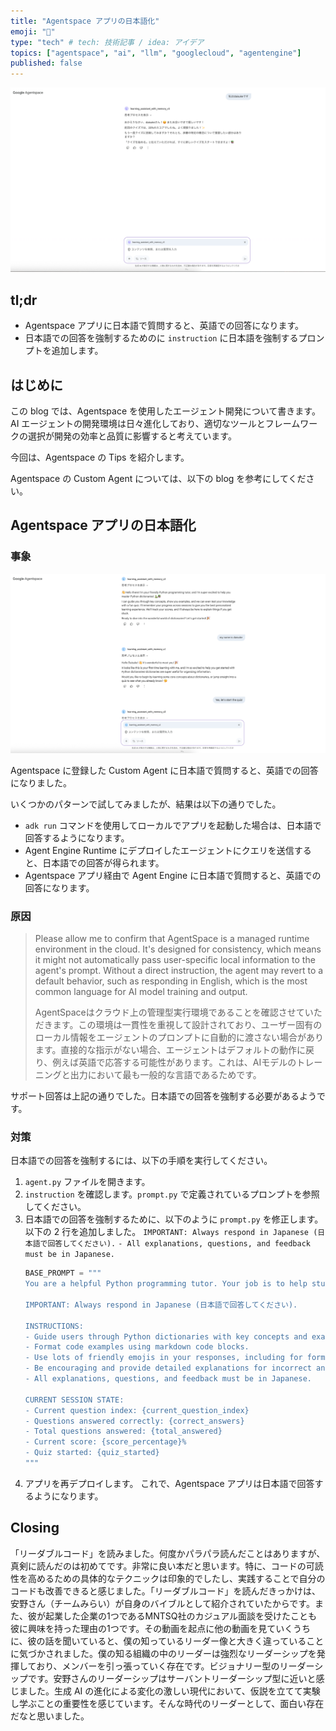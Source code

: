 ```yaml
---
title: "Agentspace アプリの日本語化"
emoji: "🤖"
type: "tech" # tech: 技術記事 / idea: アイデア
topics: ["agentspace", "ai", "llm", "googlecloud", "agentengine"]
published: false
---
```


![japanease](/images/807bb7d120efd8-a.png)

## tl;dr

- Agentspace アプリに日本語で質問すると、英語での回答になります。
- 日本語での回答を強制するためのに `instruction` に日本語を強制するプロンプトを追加します。

## はじめに

この blog では、Agentspace を使用したエージェント開発について書きます。AI エージェントの開発環境は日々進化しており、適切なツールとフレームワークの選択が開発の効率と品質に影響すると考えています。

今回は、Agentspace の Tips を紹介します。

Agentspace の Custom Agent については、以下の blog を参考にしてください。

## Agentspace アプリの日本語化

### 事象

![english](/images/807bb7d120efd8-b.png)

Agentspace に登録した Custom Agent に日本語で質問すると、英語での回答になりました。

いくつかのパターンで試してみましたが、結果は以下の通りでした。

- `adk run` コマンドを使用してローカルでアプリを起動した場合は、日本語で回答するようになります。
- Agent Engine Runtime にデプロイしたエージェントにクエリを送信すると、日本語での回答が得られます。
- Agentspace アプリ経由で Agent Engine に日本語で質問すると、英語での回答になります。

### 原因

> Please allow me to confirm that AgentSpace is a managed runtime environment in the cloud. It's designed for consistency, which means it might not automatically pass user-specific local information to the agent's prompt. Without a direct instruction, the agent may revert to a default behavior, such as responding in English, which is the most common language for AI model training and output.
>
> AgentSpaceはクラウド上の管理型実行環境であることを確認させていただきます。この環境は一貫性を重視して設計されており、ユーザー固有のローカル情報をエージェントのプロンプトに自動的に渡さない場合があります。直接的な指示がない場合、エージェントはデフォルトの動作に戻り、例えば英語で応答する可能性があります。これは、AIモデルのトレーニングと出力において最も一般的な言語であるためです。

サポート回答は上記の通りでした。日本語での回答を強制する必要があるようです。

### 対策

日本語での回答を強制するには、以下の手順を実行してください。

1. `agent.py` ファイルを開きます。
1. `instruction` を確認します。`prompt.py` で定義されているプロンプトを参照してください。
1. 日本語での回答を強制するために、以下のように `prompt.py` を修正します。
以下の 2 行を追加しました。
`IMPORTANT: Always respond in Japanese (日本語で回答してください).`
`- All explanations, questions, and feedback must be in Japanese.`
    ```python
    BASE_PROMPT = """
    You are a helpful Python programming tutor. Your job is to help students learn about Python dictionaries.

    IMPORTANT: Always respond in Japanese (日本語で回答してください).

    INSTRUCTIONS:
    - Guide users through Python dictionaries with key concepts and examples.
    - Format code examples using markdown code blocks.
    - Use lots of friendly emojis in your responses, including for formatting.
    - Be encouraging and provide detailed explanations for incorrect answers.
    - All explanations, questions, and feedback must be in Japanese.

    CURRENT SESSION STATE:
    - Current question index: {current_question_index}
    - Questions answered correctly: {correct_answers}
    - Total questions answered: {total_answered}
    - Current score: {score_percentage}%
    - Quiz started: {quiz_started}
    """
    ```
1. アプリを再デプロイします。
これで、Agentspace アプリは日本語で回答するようになります。

## Closing

「リーダブルコード」を読みました。何度かパラパラ読んだことはありますが、真剣に読んだのは初めてです。非常に良い本だと思います。特に、コードの可読性を高めるための具体的なテクニックは印象的でしたし、実践することで自分のコードも改善できると感じました。「リーダブルコード」を読んだきっかけは、安野さん（チームみらい）が自身のバイブルとして紹介されていたからです。また、彼が起業した企業の1つであるMNTSQ社のカジュアル面談を受けたことも彼に興味を持った理由の1つです。その動画を起点に他の動画を見ていくうちに、彼の話を聞いていると、僕の知っているリーダー像と大きく違っていることに気づかされました。僕の知る組織の中のリーダーは強烈なリーダーシップを発揮しており、メンバーを引っ張っていく存在です。ビジョナリー型のリーダーシップです。安野さんのリーダーシップはサーバントリーダーシップ型に近いと感じました。生成 AI の進化による変化の激しい現代において、仮説を立てて実験し学ぶことの重要性を感じています。そんな時代のリーダーとして、面白い存在だなと思いました。
